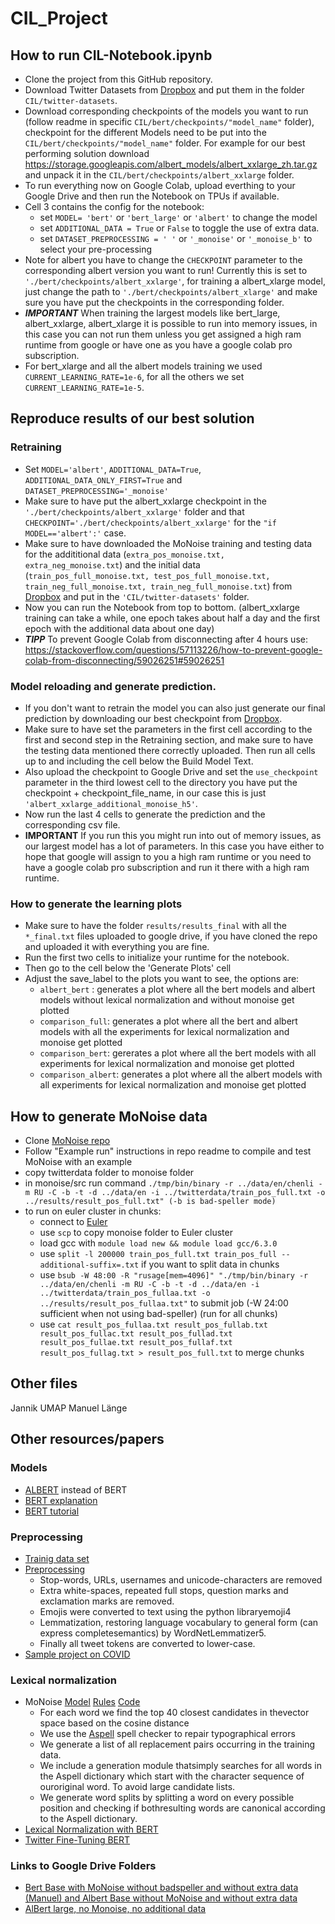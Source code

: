 # CIL_Project
## How to run CIL-Notebook.ipynb
* Clone the project from this GitHub repository.
* Download Twitter Datasets from [Dropbox](https://www.dropbox.com/sh/gvzo0jrnfhcnkeh/AACYlqypVkBYzhL_hyjWXRwNa?dl=0) and put them in the folder `CIL/twitter-datasets`. 
* Download corresponding checkpoints of the models you want to run (follow readme in specific `CIL/bert/checkpoints/"model_name"` folder), checkpoint for the different Models need to be put into the `CIL/bert/checkpoints/"model_name"` folder. For example for our best performing solution download https://storage.googleapis.com/albert_models/albert_xxlarge_zh.tar.gz and unpack it in the `CIL/bert/checkpoints/albert_xxlarge` folder.
* To run everything now on Google Colab, upload everthing to your Google Drive and then run the Notebook on TPUs if available. 
* Cell 3 contains the config for the notebook: 
  * set `MODEL= 'bert'` or `'bert_large'` or `'albert'` to change the model
  * set `ADDITIONAL_DATA = True` or `False` to toggle the use of extra data. 
  * set `DATASET_PREPROCESSING = ' '` or `'_monoise'` or `'_monoise_b'` to select your pre-processing
* Note for albert you have to change the `CHECKPOINT` parameter to the corresponding albert version you want to run! Currently this is set to `'./bert/checkpoints/albert_xxlarge'`, for training a albert_xlarge model, just change the path to `'./bert/checkpoints/albert_xlarge'` and make sure you have put the checkpoints in the corresponding folder.
* ***IMPORTANT*** When training the largest models like bert_large, albert_xxlarge, albert_xlarge it is possible to run into memory issues, in this case you can not run them unless you get assigned a high ram runtime from google or have one as you have a google colab pro subscription. 
* For bert_xlarge and all the albert models training we used `CURRENT_LEARNING_RATE=1e-6`, for all the others we set `CURRENT_LEARNING_RATE=1e-5`.
## Reproduce results of our best solution
### Retraining
* Set `MODEL='albert'`, `ADDITIONAL_DATA=True`, `ADDITIONAL_DATA_ONLY_FIRST=True` and `DATASET_PREPROCESSING='_monoise'`
* Make sure to have put the albert_xxlarge checkpoint in the `'./bert/checkpoints/albert_xxlarge'` folder and that `CHECKPOINT='./bert/checkpoints/albert_xxlarge'` for the `"if MODEL=='albert':'` case.
* Make sure to have downloaded the MoNoise training and testing data for the addititional data (`extra_pos_monoise.txt, extra_neg_monoise.txt`) and the initial data (`train_pos_full_monoise.txt, test_pos_full_monoise.txt, train_neg_full_monoise.txt, train_neg_full_monoise.txt`) from [Dropbox](https://www.dropbox.com/sh/gvzo0jrnfhcnkeh/AACYlqypVkBYzhL_hyjWXRwNa?dl=0) and put in the `'CIL/twitter-datasets'` folder.
* Now you can run the Notebook from top to bottom. (albert_xxlarge training can take a while, one epoch takes about half a day and the first epoch with the additional data about one day)
* ***TIPP*** To prevent Google Colab from disconnecting after 4 hours use: https://stackoverflow.com/questions/57113226/how-to-prevent-google-colab-from-disconnecting/59026251#59026251
### Model reloading and generate prediction.
* If you don't want to retrain the model you can also just generate our final prediction by downloading our best checkpoint from [Dropbox](https://www.dropbox.com/sh/gvzo0jrnfhcnkeh/AACYlqypVkBYzhL_hyjWXRwNa?dl=0).
* Make sure to have set the parameters in the first cell according to the first and second step in the Retraining section, and make sure to have the testing data mentioned there correctly uploaded. Then run all cells up to and including the cell below the Build Model Text.
* Also upload the checkpoint to Google Drive and set the `use_checkpoint` parameter in the third lowest cell to the directory you have put the checkpoint + checkpoint_file_name, in our case this is just `'albert_xxlarge_additional_monoise_h5'`.
* Now run the last 4 cells to generate the prediction and the corresponding csv file.
* **IMPORTANT** If you run this you might run into out of memory issues, as our largest model has a lot of parameters. In this case you have either to hope that google will assign to you a high ram runtime or you need to have a google colab pro subscription and run it there with a high ram runtime.
### How to generate the learning plots
* Make sure to have the folder `results/results_final` with all the `*_final.txt` files uploaded to google drive, if you have cloned the repo and uploaded it with everything you are fine.
* Run the first two cells to initialize your runtime for the notebook.
* Then go to the cell below the 'Generate Plots' cell
* Adjust the save_label to the plots you want to see, the options are:
  * `albert_bert` : generates a plot where all the bert models and albert models without lexical normalization and without monoise get plotted
  * `comparison_full`: generates a plot where all the bert and albert models with all the experiments for lexical normalization and monoise get plotted
  * `comparison_bert`: gererates a plot where all the bert models with all experiments for lexical normalization and monoise get plotted
  * `comparison_albert`: generates a plot where all the albert models with all experiments for lexical normalization and monoise get plotted
## How to generate MoNoise data
* Clone [MoNoise repo](https://bitbucket.org/robvanderg/monoise/src/master/)
* Follow "Example run" instructions in repo readme to compile and test MoNoise with an example
* copy twitterdata folder to monoise folder
* in monoise/src run command ```./tmp/bin/binary -r ../data/en/chenli -m RU -C -b -t -d ../data/en -i ../twitterdata/train_pos_full.txt -o ../results/result_pos_full.txt" (-b is bad-speller mode)```
* to run on euler cluster in chunks: 
  * connect to [Euler](https://scicomp.ethz.ch/wiki/Getting_started_with_clusters)
  * use ```scp``` to copy monoise folder to Euler cluster
  * load gcc with ```module load new && module load gcc/6.3.0``` 
  * use ```split -l 200000 train_pos_full.txt train_pos_full --additional-suffix=.txt``` if you want to split data in chunks
  * use ```bsub -W 48:00 -R "rusage[mem=4096]" "./tmp/bin/binary -r ../data/en/chenli -m RU -C -b -t -d ../data/en -i ../twitterdata/train_pos_fullaa.txt -o ../results/result_pos_fullaa.txt"``` to submit job (-W 24:00 sufficient when not using bad-speller) (run for all chunks) 
  * use ```cat result_pos_fullaa.txt result_pos_fullab.txt result_pos_fullac.txt result_pos_fullad.txt result_pos_fullae.txt result_pos_fullaf.txt result_pos_fullag.txt > result_pos_full.txt``` to merge chunks

## Other files
Jannik UMAP
Manuel Länge
## Other resources/papers
### Models
* [ALBERT](https://ai.googleblog.com/2019/12/albert-lite-bert-for-self-supervised.html) instead of BERT
* [BERT explanation](http://jalammar.github.io/illustrated-bert/)
* [BERT tutorial](https://github.com/kpe/bert-for-tf2)
### Preprocessing
* [Trainig data set](https://www.kaggle.com/kazanova/sentiment140)
* [Preprocessing](https://trec.nist.gov/pubs/trec28/papers/DICE_UPB.IS.pdf)
  * Stop-words, URLs, usernames and unicode-characters are removed
  * Extra white-spaces, repeated full stops, question marks and exclamation marks are removed.
  * Emojis were converted to text using the python libraryemoji4
  * Lemmatization,  restoring  language  vocabulary  to  general  form  (can  express  completesemantics) by WordNetLemmatizer5.
  * Finally all tweet tokens are converted to lower-case.
* [Sample project on COVID](https://arxiv.org/pdf/2005.07503.pdf)
### Lexical normalization
* MoNoise [Model](https://www.aclweb.org/anthology/P19-3032.pdf) [Rules](https://arxiv.org/pdf/1710.03476.pdf) [Code](https://bitbucket.org/robvanderg/monoise/src/master/)
  * For  each  word  we  find  the  top  40  closest  candidates  in  thevector space based on the cosine distance
  * We use the [Aspell](http://aspell.net/) spell checker to repair typographical errors
  * We generate a list of all replacement pairs occurring in the training data.
  * We include a generation module thatsimply searches for all words in the Aspell dictionary which start with the character sequence of ouroriginal word.  To avoid large candidate lists.
  * We generate word splits by splitting a word on every possible position and checking if bothresulting words are canonical according to the Aspell dictionary.
* [Lexical Normalization with BERT](https://www.aclweb.org/anthology/D19-5539.pdf)
* [Twitter Fine-Tuning BERT](https://arxiv.org/pdf/1905.05583.pdf)
### Links to Google Drive Folders
* [Bert Base with MoNoise without badspeller and without extra data (Manuel) and Albert Base without MoNoise and without extra data](https://drive.google.com/drive/folders/1ynCZnjcYXVg_qZtam3bAbXrEUiI4CyqI?usp=sharing)
* [AlBert large, no Monoise, no additional data](https://drive.google.com/drive/folders/1bon0OFwJRQRY1rsEiWRKOhNugxcZ5sPg?usp=sharing)
